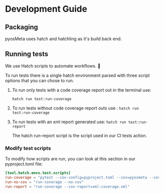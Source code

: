 # Development Guide

## Packaging

pyosMeta uses hatch and hatchling as it's build back end.

## Running tests

We use Hatch scripts to automate workflows. 🚀

To run tests there is a single hatch environment parsed with three
script options that you can chose to run.

1. To run only tests with a code coverage report out in the terminal use:

   `hatch run test:run-coverage`

2. To run tests without code coverage report outs use :
   `hatch run test:run-coverage`

3. To run tests with an xml report generated use:
   `hatch run test:run-report`

   The hatch run-report script is the script used in our CI tests action.

### Modify test scripts

To modify how scripts are run, you can look at this section in our
pyproject.toml file:

```toml
[tool.hatch.envs.test.scripts]
run-coverage = "pytest --cov-config=pyproject.toml --cov=pyosmeta --cov=tests/*"
run-no-cov = "run-coverage --no-cov"
run-report = "run-coverage --cov-report=xml:coverage.xml"
```
